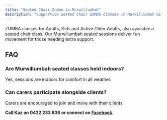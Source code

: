 ```yaml
---
title: "Seated Chair Zumba in Murwillumbah"
description: "Supportive seated chair ZUMBA classes in Murwillumbah with Kaz Chapman."
---
```


ZUMBA classes for Adults, Kids and Active Older Adults, also available a seated chair class. Our Murwillumbah seated sessions deliver fun movement for those needing extra support.

## FAQ
### Are Murwillumbah seated classes held indoors?
Yes, sessions are indoors for comfort in all weather.
### Can carers participate alongside clients?
Carers are encouraged to join and move with their clients.

**Call Kaz on 0422 233 836 or connect on [Facebook](https://www.facebook.com/p/Kazumbah-Murwillumbah-Zumba-with-Kaz-100057742846960/).**

